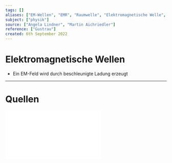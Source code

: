 ```yaml
---
tags: []
aliases: ["EM-Wellen", "EMR", "Raumwelle", "Elektromagnetische Welle", "EM-Welle", "EM-Feld", "EM-Wellenfeld"]
subject: ["physik"]
source: ["Angela Lindner", "Martin Aichriedler"]
reference: ["Gustrau"]
created: 6th September 2022
---
```


# Elektromagnetische Wellen
- Ein EM-Feld wird durch beschleunigte Ladung erzeugt

---
# Quellen
![spectrum_20090210](spectrum_20090210.pdf)